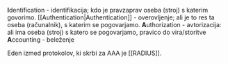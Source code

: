 **I**dentification - identifikacija; kdo je pravzaprav oseba (stroj) s katerim govorimo.
[[Authentication|Authentication]] - overovljenje; ali je to res ta oseba (računalnik), s katerim se pogovarjamo.
**A**uthorization - avtorizacija: ali ima oseba (stroj) s katero se pogovarjamo, pravico do vira/storitve
**A**ccounting - beleženje


Eden izmed protokolov, ki skrbi za AAA je [[RADIUS]].